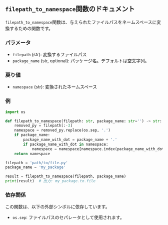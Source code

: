 ## `filepath_to_namespace`関数のドキュメント

`filepath_to_namespace`関数は、与えられたファイルパスをネームスペースに変換するための関数です。

### パラメータ

- `filepath` (str): 変換するファイルパス
- `package_name` (str, optional): パッケージ名。デフォルトは空文字列。

### 戻り値

- `namespace` (str): 変換されたネームスペース

### 例

```python
import os

def filepath_to_namespace(filepath: str, package_name: str='') -> str:
    removed_py = filepath[:-3]
    namespace = removed_py.replace(os.sep, '.')
    if package_name:
        package_name_with_dot = package_name + '.'
        if package_name_with_dot in namespace:
            namespace = namespace[namespace.index(package_name_with_dot):]
    return namespace

filepath = 'path/to/file.py'
package_name = 'my_package'

result = filepath_to_namespace(filepath, package_name)
print(result)  # 出力: my_package.to.file
```

### 依存関係

この関数は、以下の外部シンボルに依存しています。

- `os.sep`: ファイルパスのセパレータとして使用されます。